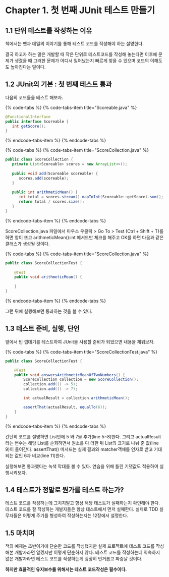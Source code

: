 # Chapter 1. 첫 번째 JUnit 테스트 만들기

## 1.1 단위 테스트를 작성하는 이유

책에서는 팻과 데일의 이야기를 통해 테스트 코드를 작성해야 하는 설명한다.

결국 하고자 하는 말은 개발할 때 작은 단위로 테스트코드를 작성해 놓는다면 이후에 문제가 생겼을 때 그러한 문제가 어디서 일어났는지 빠르게 찾을 수 있으며 코드의 이해도도 높아진다는 말이다.



## 1.2 JUnit의 기본 : 첫 번째 테스트 통과

다음의 코드들을 테스트 해보자.

{% code-tabs %}
{% code-tabs-item title="Scoreable.java" %}
```java
@FunctionalInterface
public interface Scoreable {
   int getScore();
}
```
{% endcode-tabs-item %}
{% endcode-tabs %}

{% code-tabs %}
{% code-tabs-item title="ScoreCollection.java" %}
```java
public class ScoreCollection {
   private List<Scoreable> scores = new ArrayList<>();
   
   public void add(Scoreable scoreable) {
      scores.add(scoreable);
   }
   
   public int arithmeticMean() {
      int total = scores.stream().mapToInt(Scoreable::getScore).sum();
      return total / scores.size();
   }
}
```
{% endcode-tabs-item %}
{% endcode-tabs %}

ScoreCollection.java 파일에서 마우스 우클릭 &gt; Go To &gt; Test \(Ctrl + Shift + T\)를 하면 창이 뜨고 arithmeticMean\(\):int 메서드만 체크를 해주고 OK를 하면 다음과 같은 클래스가 생성될 것이다.

{% code-tabs %}
{% code-tabs-item title="ScoreCollection.java" %}
```java
public class ScoreCollectionTest {
    
    @Test
    public void arithmeticMean() {
    
    }
}
```
{% endcode-tabs-item %}
{% endcode-tabs %}

그런 뒤에 실행해보면 통과하는 것을 볼 수 있다.



## 1.3 테스트 준비, 실행, 단언

앞에서 빈 껍데기를 테스트하여 JUnit을 사용할 준비가 되었으면 내용을 채워보자.

{% code-tabs %}
{% code-tabs-item title="ScoreCollectionTest.java" %}
```java
public class ScoreCollectionTest {

    @Test
    public void answersArithmeticMeanOfTwoNumbers() {
        ScoreCollection collection = new ScoreCollection();
        collection.add(() -> 5);
        collection.add(() -> 7);

        int actualResult = collection.arithmeticMean();

        assertThat(actualResult, equalTo(6));
    }
}
```
{% endcode-tabs-item %}
{% endcode-tabs %}

간단히 코드를 설명하면 List안에 5 와 7을 추가\(line 5~8\)한다. 그리고 actualResult라는 변수는 해당 List를 순회하면서 원소를 다 더한 뒤 List의 크기로 나눠 준 값\(line 9\)이 들어간다. assertThat\(\) 메서드는 실제 결과와 matcher객체를 인자로 받고 기대되는 값인 6과 비교\(line 11\)한다. 

실행해보면 통과했다는 녹색 막대를 볼 수 있다. 연습을 위해 틀린 기댓값도 적용하여 실행시켜보자.

## 1.4 테스트가 정말로 뭔가를 테스트 하는가?

테스트 코드를 작성하는데 그치지말고 항상 해당 테스트가 실패하는지 확인해야 한다. 테스트 코드를 잘 작성하는 개발자들은 항상 테스트에서 먼저 실패한다. 실제로 TDD 실무자들은 어떻게 주기를 형성하여 작성하는지는 12장에서 설명한다.

## 1.5 마치며

책의 예제는 초반이기에 단순한 코드를 작성했지만 실제 프로젝트에 테스트 코드를 작성해본 개발자라면 알겠지만 이렇게 단순하지 않다. 테스트 코드를 작성하는데 익숙하지 않은 개발자라면 테스트 코드를 작성하는게 굉장히 번거롭고 짜증날 것이다. 

**하지만 효율적인 유지보수를 위해서는 테스트 코드작성은 필수이다.**

